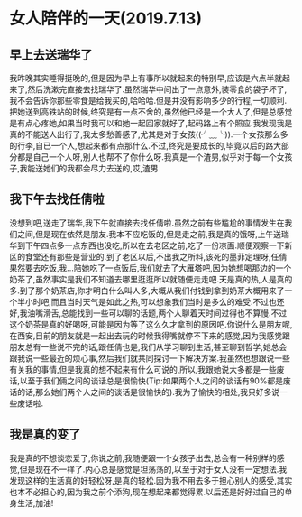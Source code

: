 # 女人陪伴的一天(2019.7.13)

## 早上去送瑞华了

我昨晚其实睡得挺晚的,但是因为早上有事所以就起来的特别早,应该是六点半就起来了,然后洗漱完直接去找瑞华了.虽然瑞华中间出了一点意外,装零食的袋子坏了,我不会告诉你那些零食是给我买的,哈哈哈.但是并没有影响多少的行程,一切顺利.把她送到高铁站的时候,终究是有一点不舍的,虽然他已经是一个大人了,但是总感觉是有点心疼她,如果当时我可以和她一起回家就好了,起码路上有个照应.我发现我是真的不能送人出行了,我太多愁善感了,尤其是对于女孩((╯﹏╰)).一个女孩那么多的行李,自已一个人,想起来都有点那什么.不过,终究是要成长的,毕竟以后的路大部分都是自己一个人呀,别人也帮不了你什么呀.我真是一个渣男,似乎对于每一个女孩子,我能送她们的我都会尽力去送的,哎,渣男

## 我下午去找任倩啦

没想到吧,送走了瑞华,我下午就直接去找任倩啦.虽然之前有些尴尬的事情发生在我们之间,但是现在依然是朋友.我本不应吃饭的,但是走之前,我是真的饿呀,上午送瑞华到下午四点多一点东西也没吃,所以在去老区之前,吃了一份凉面.顺便观察一下新区的食堂还有那些是营业的.到了老区以后,不出我之所料,该死的墨菲定理呀,任倩果然要去吃饭,我...陪她吃了一点饭后,我们就去了大雁塔吧,因为她想喝那边的一个奶茶了,虽然事实是我们不知道去哪里逛逛所以就随便走走吧.天是真的热,人是真的多.到了那个奶茶店,你才明白什么叫人多,大概从我们付钱到拿到奶茶大概用来了一个半小时吧,而且当时天气是如此之热,可以想象我们当时是多么的难受.不过也还好,我油嘴滑舌,总能找到一些可以聊的话题,两个人聊着天时间过得也不算慢.不过这个奶茶是真的好喝呀,可能是因为等了这么久才拿到的原因吧.你说什么是朋友呢,在西安,目前的朋友就是一起出去玩的时候我得嘴就停不下来的感觉,因为我感觉跟朋友总有一些说不完的话,跟任倩也是,我们从学习聊到生活,甚至聊到哲学,她总会跟我说一些最近的烦心事,然后我们就共同探讨一下解决方案.我虽然也想跟说一些有关我的事情,但是我真的想不起来有什么可说的,所以,我跟她说大多都是一些废话,以至于我们倆之间的谈话总是很愉快(Tip:如果两个人之间的谈话有90%都是废话的话,那么她们两个人之间的谈话是很愉快的).我为了愉快的相处,我只好多说一些废话啦.

## 我是真的变了

我是真的不想谈恋爱了,你说之前,我随便跟一个女孩子出去,总会有一种别样的感觉,但是现在不一样了.内心总是感觉是坦荡荡的,以至于对于女人没有一定想法.我发现这样的生活真的好轻松呀,是真的轻松.因为我不用去多于担心别人的感受,其实也本不必担心的,因为我之前个添狗,现在想起来都觉得累.以后还是好好过自己的单身生活,加油!
